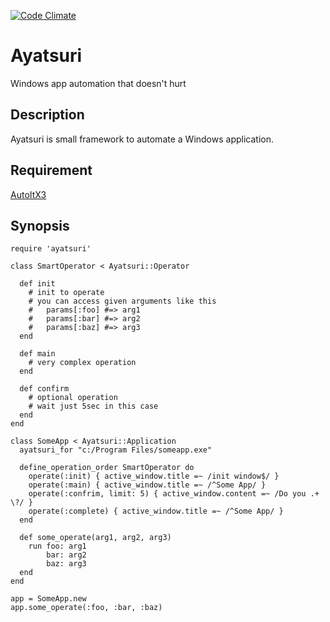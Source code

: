 [![Code Climate](https://codeclimate.com/github/haazime/ayatsuri.png)](https://codeclimate.com/github/haazime/ayatsuri)
# Ayatsuri

Windows app automation that doesn't hurt

## Description

Ayatsuri is small framework to automate a Windows application.

## Requirement

[AutoItX3](http://www.autoitscript.com/site/autoit/)

## Synopsis
    require 'ayatsuri'
    
    class SmartOperator < Ayatsuri::Operator
      
      def init
        # init to operate
        # you can access given arguments like this
        #   params[:foo] #=> arg1
        #   params[:bar] #=> arg2
        #   params[:baz] #=> arg3
      end

      def main
        # very complex operation
      end

      def confirm
        # optional operation
        # wait just 5sec in this case
      end
    end

    class SomeApp < Ayatsuri::Application
      ayatsuri_for "c:/Program Files/someapp.exe"
      
      define_operation_order SmartOperator do
        operate(:init) { active_window.title =~ /init window$/ }
        operate(:main) { active_window.title =~ /^Some App/ }
        operate(:confrim, limit: 5) { active_window.content =~ /Do you .+ \?/ }
        operate(:complete) { active_window.title =~ /^Some App/ }
      end

      def some_operate(arg1, arg2, arg3)
        run foo: arg1
            bar: arg2
            baz: arg3
      end
    end

    app = SomeApp.new
    app.some_operate(:foo, :bar, :baz)
